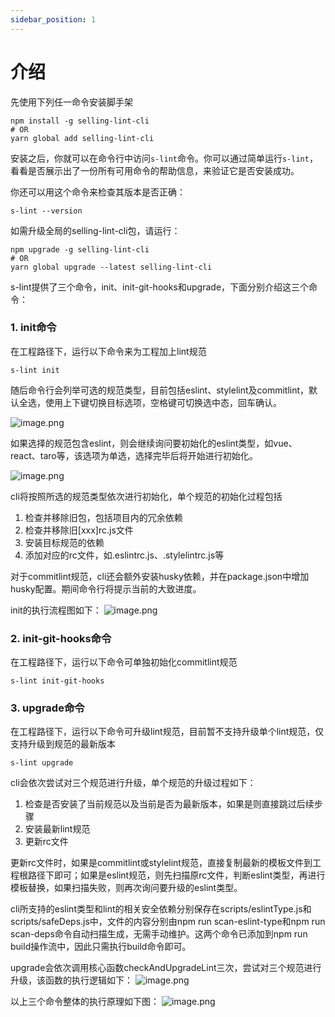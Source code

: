 ```yaml
---
sidebar_position: 1
---
```

# 介绍
先使用下列任一命令安装脚手架
```shell
npm install -g selling-lint-cli
# OR
yarn global add selling-lint-cli
```
安装之后，你就可以在命令行中访问`s-lint`命令。你可以通过简单运行`s-lint`，看看是否展示出了一份所有可用命令的帮助信息，来验证它是否安装成功。

你还可以用这个命令来检查其版本是否正确：
```shell
s-lint --version
```
如需升级全局的selling-lint-cli包，请运行：

```shell
npm upgrade -g selling-lint-cli
# OR
yarn global upgrade --latest selling-lint-cli
```

s-lint提供了三个命令，init、init-git-hooks和upgrade，下面分别介绍这三个命令：

### 1. init命令
在工程路径下，运行以下命令来为工程加上lint规范
```shell
s-lint init
```
随后命令行会列举可选的规范类型，目前包括eslint、stylelint及commitlint，默认全选，使用上下键切换目标选项，空格键可切换选中态，回车确认。

![image.png](https://storage.360buyimg.com/hawley-common/init.jpg)

如果选择的规范包含eslint，则会继续询问要初始化的eslint类型，如vue、react、taro等，该选项为单选，选择完毕后将开始进行初始化。

![image.png](https://storage.360buyimg.com/hawley-common/eslintType.jpg)

cli将按照所选的规范类型依次进行初始化，单个规范的初始化过程包括
1. 检查并移除旧包，包括项目内的冗余依赖
2. 检查并移除旧[xxx]rc.js文件
3. 安装目标规范的依赖
4. 添加对应的rc文件，如.eslintrc.js、.stylelintrc.js等

对于commitlint规范，cli还会额外安装husky依赖，并在package.json中增加husky配置。期间命令行将提示当前的大致进度。

init的执行流程图如下：
![image.png](https://storage.360buyimg.com/hawley-common/init%E6%89%A7%E8%A1%8C%E6%B5%81%E7%A8%8B%E5%9B%BE.jpg)

### 2. init-git-hooks命令
在工程路径下，运行以下命令可单独初始化commitlint规范
```shell
s-lint init-git-hooks
```

### 3. upgrade命令
在工程路径下，运行以下命令可升级lint规范，目前暂不支持升级单个lint规范，仅支持升级到规范的最新版本
```shell
s-lint upgrade
```
cli会依次尝试对三个规范进行升级，单个规范的升级过程如下：
1. 检查是否安装了当前规范以及当前是否为最新版本，如果是则直接跳过后续步骤
2. 安装最新lint规范
3. 更新rc文件

更新rc文件时，如果是commitlint或stylelint规范，直接复制最新的模板文件到工程根路径下即可；如果是eslint规范，则先扫描原rc文件，判断eslint类型，再进行模板替换，如果扫描失败，则再次询问要升级的eslint类型。

cli所支持的eslint类型和lint的相关安全依赖分别保存在scripts/eslintType.js和scripts/safeDeps.js中，文件的内容分别由npm run scan-eslint-type和npm run scan-deps命令自动扫描生成，无需手动维护。这两个命令已添加到npm run build操作流中，因此只需执行build命令即可。

upgrade会依次调用核心函数checkAndUpgradeLint三次，尝试对三个规范进行升级，该函数的执行逻辑如下：
![image.png](https://storage.360buyimg.com/hawley-common/upgrade%E6%89%A7%E8%A1%8C%E6%B5%81%E7%A8%8B.jpg)

以上三个命令整体的执行原理如下图：
![image.png](https://storage.360buyimg.com/hawley-common/s-lint%E6%89%A7%E8%A1%8C%E5%8E%9F%E7%90%86%E5%9B%BE.jpg)